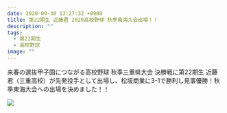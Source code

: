 ```yaml
---
date: 2020-09-30 13:27:32 +0900
title: 第22期生 近藤君 2020高校野球 秋季東海大会出場！！
description: ""
tags:
  - 第22期生
  - 高校野球
image: ""
---
```

来春の選抜甲子園につながる高校野球 秋季三重県大会 決勝戦に第22期生 近藤君（三重高校）が先発投手として出場し、松坂商業に3-1で勝利し見事優勝！秋季東海大会への出場を決めました！！

![](/images/img_0712.jpg)
